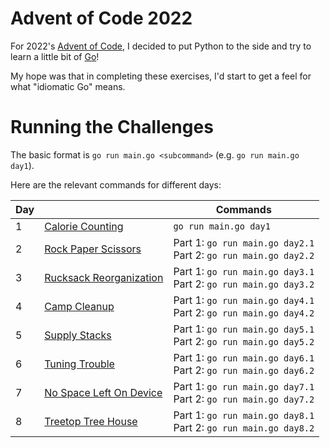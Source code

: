# Advent of Code 2022

For 2022's [Advent of Code](https://adventofcode.com/2022/), I decided to put
Python to the side and try to learn a little bit of [Go](https://go.dev/)!

My hope was that in completing these exercises, I'd start to get a feel for
what "idiomatic Go" means.

# Running the Challenges

The basic format is `go run main.go <subcommand>` (e.g. `go run main.go day1`).

Here are the relevant commands for different days:

| Day |                                                                | Commands                                                           |
|-----|----------------------------------------------------------------|--------------------------------------------------------------------|
| 1   | [Calorie Counting](https://adventofcode.com/2022/day/1)        | `go run main.go day1`                                              |
| 2   | [Rock Paper Scissors](https://adventofcode.com/2022/day/2)     | Part 1: `go run main.go day2.1`<br>Part 2: `go run main.go day2.2` |
| 3   | [Rucksack Reorganization](https://adventofcode.com/2022/day/3) | Part 1: `go run main.go day3.1`<br>Part 2: `go run main.go day3.2` |
| 4   | [Camp Cleanup](https://adventofcode.com/2022/day/4)            | Part 1: `go run main.go day4.1`<br>Part 2: `go run main.go day4.2` |
| 5   | [Supply Stacks](https://adventofcode.com/2022/day/5)           | Part 1: `go run main.go day5.1`<br>Part 2: `go run main.go day5.2` |
| 6   | [Tuning Trouble](https://adventofcode.com/2022/day/6)          | Part 1: `go run main.go day6.1`<br>Part 2: `go run main.go day6.2` |
| 7   | [No Space Left On Device](https://adventofcode.com/2022/day/7) | Part 1: `go run main.go day7.1`<br>Part 2: `go run main.go day7.2` |
| 8   | [Treetop Tree House](https://adventofcode.com/2022/day/8)      | Part 1: `go run main.go day8.1`<br>Part 2: `go run main.go day8.2` |
